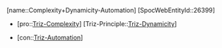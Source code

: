 ﻿---
type: TrizContradiction
aliases:
- Complexity+Dynamicity-Automation
license: CC BY-SA 4.0
copyright: https://github.com/SpocWeb
IsDeleted: false
IsReadOnly: false
Confidential: public
tags: 
- Triz/Contradiction
---
[name::Complexity+Dynamicity-Automation]
[SpocWebEntityId::26399]
+ [pro::[Triz-Complexity](tech/Triz/Parameter/Triz-Complexity.md)]
[Triz-Principle::[Triz-Dynamicity](tech/Triz/Principle/Triz-Dynamicity.md)]
- [con::[Triz-Automation](tech/Triz/Parameter/Triz-Automation.md)]

